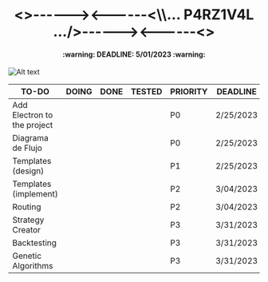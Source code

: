 <h1 align="center"><>------><------<\\... P4RZ1V4L .../>------><------<></h1>
<h4 align="center">:warning: DEADLINE: 5/01/2023 :warning:</h4>

![Alt text](https://www.gamersglobal.de/sites/gamersglobal.de/files/galerie/280/VirtuaVerse_03.jpg "p4rz1v4l")

| TO-DO                     | DOING | DONE | TESTED   | PRIORITY | DEADLINE |
|---------------------------|-------|------|----------|----------|----------|
|Add Electron to the project|       |      |          |   P0     | 2/25/2023|
|     Diagrama de Flujo     |       |      |          |   P0     | 2/25/2023|
|     Templates (design)    |       |      |          |   P1     | 2/25/2023|
|   Templates (implement)   |       |      |          |   P2     | 3/04/2023|
|          Routing          |       |      |          |   P2     | 3/04/2023|
|      Strategy Creator     |       |      |          |   P3     | 3/31/2023|
|        Backtesting        |       |      |          |   P3     | 3/31/2023|
|    Genetic Algorithms     |       |      |          |   P3     | 3/31/2023|

